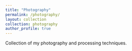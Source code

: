 ```yaml
---
title: "Photography"
permalink: /photography/
layout: collection
collection: photography
author_profile: true
---
```


Collection of my photography and processing techniques.
